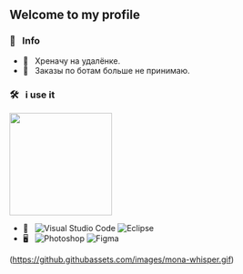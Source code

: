 <h2> Welcome to my profile</h2>
<h3> 👨 &nbsp; Info </h3>

- 🚀 &nbsp; Хреначу на удалёнке.
- 💼 &nbsp; Заказы по ботам больше не принимаю.

<h3> 🛠 &nbsp; i use it </h3>

<a href="https://github.com/JFounder">
  <img height="180em" src="https://github-readme-stats.vercel.app/api/top-langs/?username=JFounder&theme=buefy&layout=compact" />
</a>

<br>

- 🔧 &nbsp;
  ![Visual Studio Code](https://img.shields.io/badge/-Visual%20Studio%20Code-333333?style=flat&logo=visual-studio-code&logoColor=007ACC)
  ![Eclipse](https://img.shields.io/badge/-Eclipse-333333?style=flat&logo=eclipse-ide&logoColor=2C2255)
- 🖥 &nbsp;
  ![Photoshop](https://img.shields.io/badge/-Photoshop-333333?style=flat&logo=adobe-photoshop)
  ![Figma](https://img.shields.io/badge/-Figma-333333?style=flat&logo=figma)

(https://github.githubassets.com/images/mona-whisper.gif)
<!--
**JFounder/JFounder** is a ✨ _special_ ✨ repository because its `README.md` (this file) appears on your GitHub profile.

Here are some ideas to get you started:

- 🔭 I’m currently working on ...
- 🌱 I’m currently learning ...
- 👯 I’m looking to collaborate on ...
- 🤔 I’m looking for help with ...
- 💬 Ask me about ...
- 📫 How to reach me: ...
- 😄 Pronouns: ...
- ⚡ Fun fact: ...
-->
